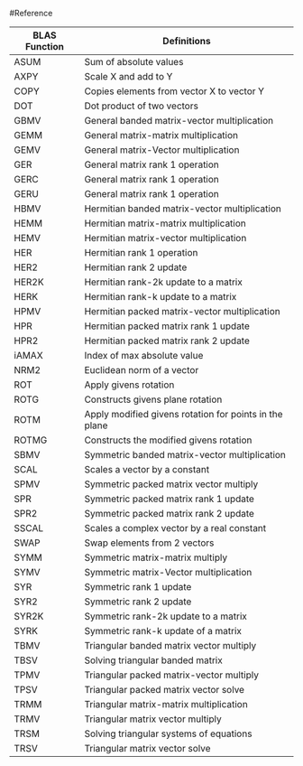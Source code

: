 #Reference  

|BLAS Function | Definitions  |
|--------------|--------------|  
|ASUM|Sum of absolute values  |
|AXPY|Scale X and add to Y  |
|COPY|Copies elements from vector X to vector Y  |
|DOT|Dot product of two vectors  |
|GBMV|General banded matrix-vector multiplication  |
|GEMM|General matrix-matrix multiplication  |
|GEMV|General matrix-Vector multiplication  |
|GER|General matrix rank 1 operation  |
|GERC|General matrix rank 1 operation  |
|GERU|General matrix rank 1 operation  |
|HBMV|Hermitian banded matrix-vector multiplication  |
|HEMM|Hermitian matrix-matrix multiplication  |
|HEMV|Hermitian matrix-vector multiplication  |
|HER|Hermitian rank 1 operation  |
|HER2|Hermitian rank 2 update  |
|HER2K|Hermitian rank-2k update to a matrix  |
|HERK|Hermitian rank-k update to a matrix  |
|HPMV|Hermitian packed matrix-vector multiplication  |
|HPR|Hermitian packed matrix rank 1 update  |
|HPR2|Hermitian packed matrix rank 2 update  |
|iAMAX|Index of max absolute value  |
|NRM2|Euclidean norm of a vector  |
|ROT|Apply givens rotation  |
|ROTG|Constructs givens plane rotation  |
|ROTM|Apply modified givens rotation for points in the plane  |
|ROTMG|Constructs the modified givens rotation  |
|SBMV|Symmetric banded matrix-vector multiplication  |
|SCAL|Scales a vector by a constant  |
|SPMV|Symmetric packed matrix vector multiply  |
|SPR|Symmetric packed matrix rank 1 update  |
|SPR2|Symmetric packed matrix rank 2 update  |
|SSCAL|Scales a complex vector by a real constant  |
|SWAP|Swap elements from 2 vectors  |
|SYMM|Symmetric matrix-matrix multiply  |
|SYMV|Symmetric matrix-Vector multiplication  |
|SYR|Symmetric rank 1 update  |
|SYR2|Symmetric rank 2 update  |
|SYR2K|Symmetric rank-2k update to a matrix  |
|SYRK|Symmetric rank-k update of a matrix  |
|TBMV|Triangular banded matrix vector multiply  |
|TBSV|Solving triangular banded matrix  |
|TPMV|Triangular packed matrix-vector multiply  |
|TPSV|Triangular packed matrix vector solve  |
|TRMM|Triangular matrix-matrix multiplication  |
|TRMV|Triangular matrix vector multiply  |
|TRSM|Solving triangular systems of equations  |
|TRSV|Triangular matrix vector solve  |